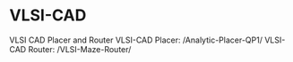 # VLSI-CAD
VLSI CAD Placer and Router
VLSI-CAD Placer: /Analytic-Placer-QP1/
VLSI-CAD Router: /VLSI-Maze-Router/
